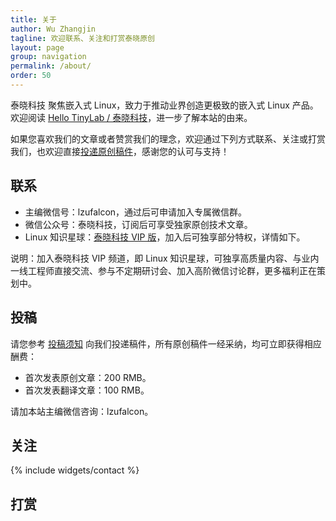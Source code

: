 ```yaml
---
title: 关于
author: Wu Zhangjin
tagline: 欢迎联系、关注和打赏泰晓原创
layout: page
group: navigation
permalink: /about/
order: 50
---
```


泰晓科技 聚焦嵌入式 Linux，致力于推动业界创造更极致的嵌入式 Linux 产品。欢迎阅读 [Hello TinyLab / 泰晓科技](/hello-tinylab)，进一步了解本站的由来。

如果您喜欢我们的文章或者赞赏我们的理念，欢迎通过下列方式联系、关注或打赏我们，也欢迎直接[投递原创稿件](/post)，感谢您的认可与支持！

## 联系

* 主编微信号：lzufalcon，通过后可申请加入专属微信群。
* 微信公众号：泰晓科技，订阅后可享受独家原创技术文章。
* Linux 知识星球：[泰晓科技 VIP 版](https://t.zsxq.com/uB2vJyF)，加入后可独享部分特权，详情如下。

说明：加入泰晓科技 VIP 频道，即 Linux 知识星球，可独享高质量内容、与业内一线工程师直接交流、参与不定期研讨会、加入高阶微信讨论群，更多福利正在策划中。

## 投稿

请您参考 [投稿须知](http://tinylab.org/post) 向我们投递稿件，所有原创稿件一经采纳，均可立即获得相应酬费：

* 首次发表原创文章：200 RMB。
* 首次发表翻译文章：100 RMB。

请加本站主编微信咨询：lzufalcon。

## 关注

{% include widgets/contact %}

## 打赏

<!-- {% include widgets/sponsor %} -->
